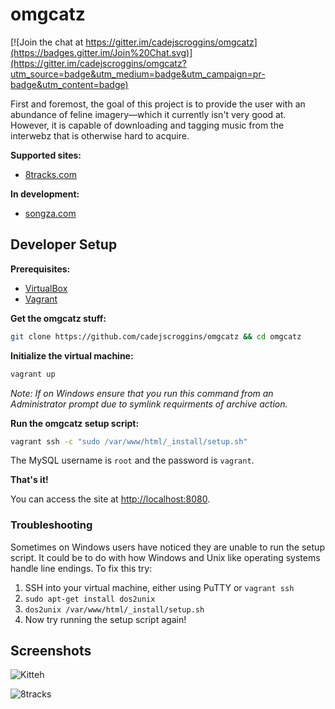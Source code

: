 # omgcatz

[![Join the chat at https://gitter.im/cadejscroggins/omgcatz](https://badges.gitter.im/Join%20Chat.svg)](https://gitter.im/cadejscroggins/omgcatz?utm_source=badge&utm_medium=badge&utm_campaign=pr-badge&utm_content=badge)

First and foremost, the goal of this project is to provide the user with an abundance of feline imagery—which it currently isn't very good at. However, it is capable of downloading and tagging music from the interwebz that is otherwise hard to acquire.

**Supported sites:**

* [8tracks.com](https://8tracks.com/)

**In development:**

* [songza.com](https://songza.com/)

## Developer Setup

**Prerequisites:**

* [VirtualBox](https://www.virtualbox.org/)
* [Vagrant](https://www.vagrantup.com/)

**Get the omgcatz stuff:**

```bash
git clone https://github.com/cadejscroggins/omgcatz && cd omgcatz
```

**Initialize the virtual machine:**

```bash
vagrant up
```

_Note: If on Windows ensure that you run this command from an Administrator prompt due to symlink requirments of archive action._

**Run the omgcatz setup script:**

```bash
vagrant ssh -c "sudo /var/www/html/_install/setup.sh"
```

The MySQL username is `root` and the password is `vagrant`.

**That's it!**

You can access the site at [http://localhost:8080](http://localhost:8080).

### Troubleshooting

Sometimes on Windows users have noticed they are unable to run the setup script. It could be to do with how Windows and Unix like operating systems handle line endings. To fix this try:

1. SSH into your virtual machine, either using PuTTY or `vagrant ssh`
2. `sudo apt-get install dos2unix`
3. `dos2unix /var/www/html/_install/setup.sh`
4. Now try running the setup script again!

## Screenshots

![Kitteh](/screenshots/kitteh.png?raw=true "Kitteh")

![8tracks](/screenshots/eighttracks.png?raw=true "8tracks")
